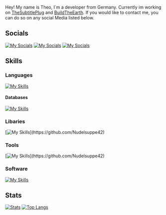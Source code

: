 Hey!
My name is Theo, I´m a developer from Germany. Currently im working on [TheSubtitlePlug](https://github.com/orgs/TheSubtitlePlug) and [BuildTheEarth](https://buildtheearth.net). If you would like to contact me, you can do so on any social Media listed below.

##  Socials
[![My Socials](https://skillicons.dev/icons?i=discord)](Nudelsuppe_42_#3571)
[![My Socials](https://skillicons.dev/icons?i=twitter)](https://twitter.com/Nudelsuppe42)
[![My Socials](https://skillicons.dev/icons?i=instagram)](https://www.instagram.com/nudelsuppe_42_/)

## Skills
### Languages
[![My Skills](https://skillicons.dev/icons?i=html,css,js,java,ts)](https://github.com/Nudelsuppe42)
#### Databases
[![My Skills](https://skillicons.dev/icons?i=mysql,mongodb,postgres)](https://github.com/Nudelsuppe42)

### Libaries
[![My Skills](https://skillicons.dev/icons?i=nodejs,react,svelte,electron,express,nextjs,bootstrap,)](https://github.com/Nudelsuppe42)

### Tools
[![My Skills](https://skillicons.dev/icons?i=git,docker,bash,)](https://github.com/Nudelsuppe42)

### Software

[![My Skills](https://skillicons.dev/icons?i=figma,blender,androidstudio,idea,vscode)](https://github.com/Nudelsuppe42)

## Stats
[![Stats](https://github-readme-stats.vercel.app/api?username=Nudelsuppe42)](https://github.com/anuraghazra/github-readme-stats)
[![Top Langs](https://github-readme-stats.vercel.app/api/top-langs/?username=Nudelsuppe42&layout=compact)](https://github.com/anuraghazra/github-readme-stats)
